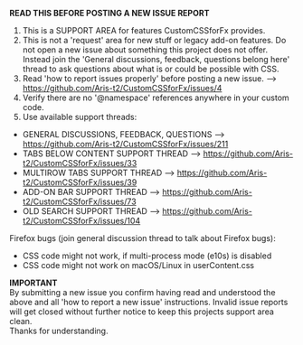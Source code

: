 <b>READ THIS BEFORE POSTING A NEW ISSUE REPORT</b>  


1. This is a SUPPORT AREA for features CustomCSSforFx provides.
2. This is not a 'request' area for new stuff or legacy add-on features. Do not open a new issue about something this project does not offer. Instead join the 'General discussions, feedback, questions belong here' thread to ask questions about what is or could be possible with CSS.
3. Read 'how to report issues properly' before posting a new issue.
--> https://github.com/Aris-t2/CustomCSSforFx/issues/4
4. Verify there are no '@namespace' references anywhere in your custom code.
5. Use available support threads:
- GENERAL DISCUSSIONS, FEEDBACK, QUESTIONS --> https://github.com/Aris-t2/CustomCSSforFx/issues/211
- TABS BELOW CONTENT SUPPORT THREAD --> https://github.com/Aris-t2/CustomCSSforFx/issues/33
- MULTIROW TABS SUPPORT THREAD --> https://github.com/Aris-t2/CustomCSSforFx/issues/39
- ADD-ON BAR SUPPORT THREAD --> https://github.com/Aris-t2/CustomCSSforFx/issues/73
- OLD SEARCH SUPPORT THREAD --> https://github.com/Aris-t2/CustomCSSforFx/issues/104

Firefox bugs (join general discussion thread to talk about Firefox bugs):
- CSS code might not work, if multi-process mode (e10s) is disabled
- CSS code might not work on macOS/Linux in userContent.css


<b>IMPORTANT</b>   
By submitting a new issue you confirm having read and understood the above and all 'how to report a new issue' instructions.
Invalid issue reports will get closed without further notice to keep this projects support area clean.  
Thanks for understanding.
